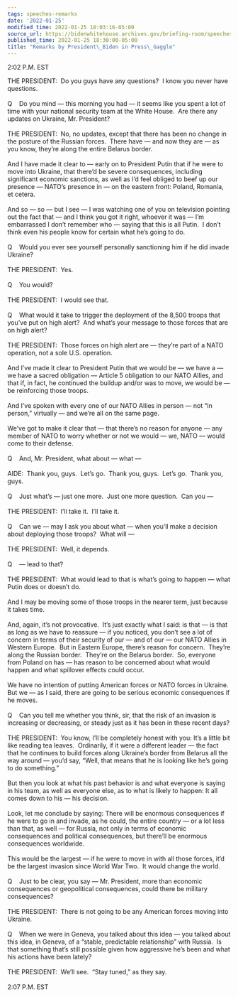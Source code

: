 ```yaml
---
tags: speeches-remarks
date: '2022-01-25'
modified_time: 2022-01-25 18:03:16-05:00
source_url: https://bidenwhitehouse.archives.gov/briefing-room/speeches-remarks/2022/01/25/remarks-by-president-biden-in-press-gaggle-4/
published_time: 2022-01-25 18:30:00-05:00
title: "Remarks by President\_Biden in Press\_Gaggle"
---
```

 
2:02 P.M. EST

THE PRESIDENT:  Do you guys have any questions?  I know you never have
questions.  
   
Q    Do you mind — this morning you had — it seems like you spent a lot
of time with your national security team at the White House.  Are there
any updates on Ukraine, Mr. President?  
   
THE PRESIDENT:  No, no updates, except that there has been no change in
the posture of the Russian forces.  There have — and now they are — as
you know, they’re along the entire Belarus border.   
   
And I have made it clear to — early on to President Putin that if he
were to move into Ukraine, that there’d be severe consequences,
including significant economic sanctions, as well as I’d feel obliged to
beef up our presence — NATO’s presence in — on the eastern front:
Poland, Romania, et cetera.   
   
And so — so — but I see — I was watching one of you on television
pointing out the fact that — and I think you got it right, whoever it
was — I’m embarrassed I don’t remember who — saying that this is all
Putin.  I don’t think even his people know for certain what he’s going
to do.   
   
Q    Would you ever see yourself personally sanctioning him if he did
invade Ukraine?   
   
THE PRESIDENT:  Yes.  
   
Q    You would?  
   
THE PRESIDENT:  I would see that.  
   
Q    What would it take to trigger the deployment of the 8,500 troops
that you’ve put on high alert?  And what’s your message to those forces
that are on high alert?  
   
THE PRESIDENT:  Those forces on high alert are — they’re part of a NATO
operation, not a sole U.S. operation.  
   
And I’ve made it clear to President Putin that we would be — we have a —
we have a sacred obligation — Article 5 obligation to our NATO Allies,
and that if, in fact, he continued the buildup and/or was to move, we
would be — be reinforcing those troops.   
   
And I’ve spoken with every one of our NATO Allies in person — not “in
person,” virtually — and we’re all on the same page.  
   
We’ve got to make it clear that — that there’s no reason for anyone —
any member of NATO to worry whether or not we would — we, NATO — would
come to their defense.  
   
Q    And, Mr. President, what about — what —  
   
AIDE:  Thank you, guys.  Let’s go.  Thank you, guys.  Let’s go.  Thank
you, guys.     
   
Q    Just what’s — just one more.  Just one more question.  Can you —  
   
THE PRESIDENT:  I’ll take it.  I’ll take it.   
   
Q    Can we — may I ask you about what — when you’ll make a decision
about deploying those troops?  What will —  
   
THE PRESIDENT:  Well, it depends.  
   
Q    — lead to that?  
   
THE PRESIDENT:  What would lead to that is what’s going to happen — what
Putin does or doesn’t do.   
   
And I may be moving some of those troops in the nearer term, just
because it takes time.   
   
And, again, it’s not provocative.  It’s just exactly what I said: is
that — is that as long as we have to reassure — if you noticed, you
don’t see a lot of concern in terms of their security of our — and of
our — our NATO Allies in Western Europe.  But in Eastern Europe, there’s
reason for concern.  They’re along the Russian border.  They’re on the
Belarus border.  So, everyone from Poland on has — has reason to be
concerned about what would happen and what spillover effects could
occur.   
   
We have no intention of putting American forces or NATO forces in
Ukraine.  But we — as I said, there are going to be serious economic
consequences if he moves.  
   
Q    Can you tell me whether you think, sir, that the risk of an
invasion is increasing or decreasing, or steady just as it has been in
these recent days?  
   
THE PRESIDENT:  You know, I’ll be completely honest with you: It’s a
little bit like reading tea leaves.  Ordinarily, if it were a different
leader — the fact that he continues to build forces along Ukraine’s
border from Belarus all the way around — you’d say, “Well, that means
that he is looking like he’s going to do something.”  
   
But then you look at what his past behavior is and what everyone is
saying in his team, as well as everyone else, as to what is likely to
happen: It all comes down to his — his decision.  
   
Look, let me conclude by saying: There will be enormous consequences if
he were to go in and invade, as he could, the entire country — or a lot
less than that, as well — for Russia, not only in terms of economic
consequences and political consequences, but there’ll be enormous
consequences worldwide.  
   
This would be the largest — if he were to move in with all those forces,
it’d be the largest invasion since World War Two.  It would change the
world.  
   
Q    Just to be clear, you say — Mr. President, more than economic
consequences or geopolitical consequences, could there be military
consequences?  
   
THE PRESIDENT:  There is not going to be any American forces moving into
Ukraine.  
   
Q    When we were in Geneva, you talked about this idea — you talked
about this idea, in Geneva, of a “stable, predictable relationship” with
Russia.  Is that something that’s still possible given how aggressive
he’s been and what his actions have been lately?  
   
THE PRESIDENT:  We’ll see.  “Stay tuned,” as they say.  
   
2:07 P.M. EST
